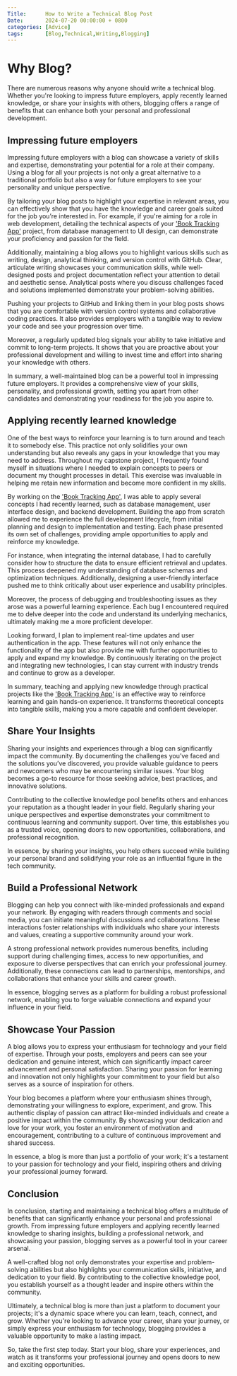 ```yaml
---
Title:      How to Write a Technical Blog Post
Date:       2024-07-20 00:00:00 + 0800
categories: [Advice]
tags:       [Blog,Technical,Writing,Blogging]
---
```


# Why Blog?

There are numerous reasons why anyone should write a technical blog. Whether you're looking to impress future employers, apply recently learned knowledge, or share your insights with others, blogging offers a range of benefits that can enhance both your personal and professional development.

## Impressing future employers

Impressing future employers with a blog can showcase a variety of skills and expertise, demonstrating your potential for a role at their company. Using a blog for all your projects is not only a great alternative to a traditional portfolio but also a way for future employers to see your personality and unique perspective.

By tailoring your blog posts to highlight your expertise in relevant areas, you can effectively show that you have the knowledge and career goals suited for the job you’re interested in. For example, if you're aiming for a role in web development, detailing the technical aspects of your ['Book Tracking App'](https://t4c0.github.io/posts/Book-Tracker-App/) project, from database management to UI design, can demonstrate your proficiency and passion for the field.

Additionally, maintaining a blog allows you to highlight various skills such as writing, design, analytical thinking, and version control with GitHub. Clear, articulate writing showcases your communication skills, while well-designed posts and project documentation reflect your attention to detail and aesthetic sense. Analytical posts where you discuss challenges faced and solutions implemented demonstrate your problem-solving abilities.

Pushing your projects to GitHub and linking them in your blog posts shows that you are comfortable with version control systems and collaborative coding practices. It also provides employers with a tangible way to review your code and see your progression over time.

Moreover, a regularly updated blog signals your ability to take initiative and commit to long-term projects. It shows that you are proactive about your professional development and willing to invest time and effort into sharing your knowledge with others.

In summary, a well-maintained blog can be a powerful tool in impressing future employers. It provides a comprehensive view of your skills, personality, and professional growth, setting you apart from other candidates and demonstrating your readiness for the job you aspire to.

## Applying recently learned knowledge
One of the best ways to reinforce your learning is to turn around and teach it to somebody else. This practice not only solidifies your own understanding but also reveals any gaps in your knowledge that you may need to address. Throughout my capstone project, I frequently found myself in situations where I needed to explain concepts to peers or document my thought processes in detail. This exercise was invaluable in helping me retain new information and become more confident in my skills.

By working on the ['Book Tracking App'](https://t4c0.github.io/posts/Book-Tracker-App/), I was able to apply several concepts I had recently learned, such as database management, user interface design, and backend development. Building the app from scratch allowed me to experience the full development lifecycle, from initial planning and design to implementation and testing. Each phase presented its own set of challenges, providing ample opportunities to apply and reinforce my knowledge.

For instance, when integrating the internal database, I had to carefully consider how to structure the data to ensure efficient retrieval and updates. This process deepened my understanding of database schemas and optimization techniques. Additionally, designing a user-friendly interface pushed me to think critically about user experience and usability principles.

Moreover, the process of debugging and troubleshooting issues as they arose was a powerful learning experience. Each bug I encountered required me to delve deeper into the code and understand its underlying mechanics, ultimately making me a more proficient developer.

Looking forward, I plan to implement real-time updates and user authentication in the app. These features will not only enhance the functionality of the app but also provide me with further opportunities to apply and expand my knowledge. By continuously iterating on the project and integrating new technologies, I can stay current with industry trends and continue to grow as a developer.

In summary, teaching and applying new knowledge through practical projects like the ['Book Tracking App'](https://t4c0.github.io/posts/Book-Tracker-App/) is an effective way to reinforce learning and gain hands-on experience. It transforms theoretical concepts into tangible skills, making you a more capable and confident developer.

## Share Your Insights

Sharing your insights and experiences through a blog can significantly impact the community. By documenting the challenges you’ve faced and the solutions you’ve discovered, you provide valuable guidance to peers and newcomers who may be encountering similar issues. Your blog becomes a go-to resource for those seeking advice, best practices, and innovative solutions.

Contributing to the collective knowledge pool benefits others and enhances your reputation as a thought leader in your field. Regularly sharing your unique perspectives and expertise demonstrates your commitment to continuous learning and community support. Over time, this establishes you as a trusted voice, opening doors to new opportunities, collaborations, and professional recognition.

In essence, by sharing your insights, you help others succeed while building your personal brand and solidifying your role as an influential figure in the tech community.

## Build a Professional Network

Blogging can help you connect with like-minded professionals and expand your network. By engaging with readers through comments and social media, you can initiate meaningful discussions and collaborations. These interactions foster relationships with individuals who share your interests and values, creating a supportive community around your work.

A strong professional network provides numerous benefits, including support during challenging times, access to new opportunities, and exposure to diverse perspectives that can enrich your professional journey. Additionally, these connections can lead to partnerships, mentorships, and collaborations that enhance your skills and career growth.

In essence, blogging serves as a platform for building a robust professional network, enabling you to forge valuable connections and expand your influence in your field.

## Showcase Your Passion

A blog allows you to express your enthusiasm for technology and your field of expertise. Through your posts, employers and peers can see your dedication and genuine interest, which can significantly impact career advancement and personal satisfaction. Sharing your passion for learning and innovation not only highlights your commitment to your field but also serves as a source of inspiration for others.

Your blog becomes a platform where your enthusiasm shines through, demonstrating your willingness to explore, experiment, and grow. This authentic display of passion can attract like-minded individuals and create a positive impact within the community. By showcasing your dedication and love for your work, you foster an environment of motivation and encouragement, contributing to a culture of continuous improvement and shared success.

In essence, a blog is more than just a portfolio of your work; it's a testament to your passion for technology and your field, inspiring others and driving your professional journey forward.

## Conclusion

In conclusion, starting and maintaining a technical blog offers a multitude of benefits that can significantly enhance your personal and professional growth. From impressing future employers and applying recently learned knowledge to sharing insights, building a professional network, and showcasing your passion, blogging serves as a powerful tool in your career arsenal.

A well-crafted blog not only demonstrates your expertise and problem-solving abilities but also highlights your communication skills, initiative, and dedication to your field. By contributing to the collective knowledge pool, you establish yourself as a thought leader and inspire others within the community.

Ultimately, a technical blog is more than just a platform to document your projects; it's a dynamic space where you can learn, teach, connect, and grow. Whether you're looking to advance your career, share your journey, or simply express your enthusiasm for technology, blogging provides a valuable opportunity to make a lasting impact.

So, take the first step today. Start your blog, share your experiences, and watch as it transforms your professional journey and opens doors to new and exciting opportunities.